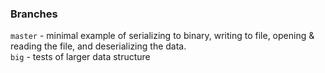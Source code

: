 ### Branches

`master` - minimal example of serializing to binary, writing to file, opening & reading the file, and deserializing the data.  
`big` - tests of larger data structure